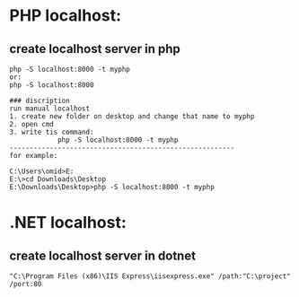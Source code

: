 # PHP localhost:

## create localhost server in php
```console
php -S localhost:8000 -t myphp
or:
php -S localhost:8000

### discription
run manual localhost
1. create new folder on desktop and change that name to myphp
2. open cmd
3. write tis command:
			php -S localhost:8000 -t myphp
--------------------------------------------------------
for example:

C:\Users\omid>E:
E:\>cd Downloads\Desktop
E:\Downloads\Desktop>php -S localhost:8000 -t myphp
```



# .NET localhost:
## create localhost server in dotnet
```console
"C:\Program Files (x86)\IIS Express\iisexpress.exe" /path:"C:\project" /port:80
```
